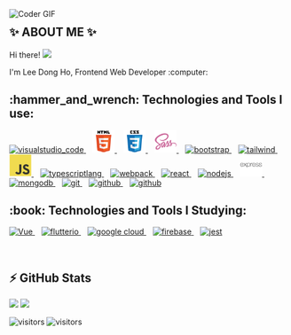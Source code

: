 <img src="https://user-images.githubusercontent.com/95972251/180693173-4c987bcd-43a0-4c5c-beac-a05d5e396b91.gif" alt="Coder GIF" width="475" align="left">

<div>
 <h2>✨ ABOUT ME ✨</h2>
 <p>Hi there! <img src="https://user-images.githubusercontent.com/42378118/110234147-e3259600-7f4e-11eb-95be-0c4047144dea.gif" width="30"></p>
 <p>I'm Lee Dong Ho, Frontend Web Developer :computer:</p>
</div>

<h2 align="left">:hammer_and_wrench: Technologies and Tools I use:</h2>
<p>
<a href="https://code.visualstudio.com/" target="_blank"> 
 <img src="https://upload.vectorlogo.zone/logos/visualstudio_code/images/a4381320-f83c-4a29-9db3-b241c1d096b1.svg" alt="visualstudio_code" width="40" height="40"/> </a>
 &nbsp;&nbsp;
 <a href="https://www.w3.org/html/" target="_blank"> 
  <img src="https://raw.githubusercontent.com/devicons/devicon/master/icons/html5/html5-original-wordmark.svg" alt="html5" width="40" height="40"/> 
 </a>
 &nbsp;&nbsp;
 <a href="https://www.w3schools.com/css/" target="_blank"> 
  <img src="https://raw.githubusercontent.com/devicons/devicon/master/icons/css3/css3-original-wordmark.svg" alt="css3" width="40" height="40"/> 
 </a>
 &nbsp;&nbsp;
 <a href="https://sass-lang.com" target="_blank"> 
  <img src="https://raw.githubusercontent.com/devicons/devicon/master/icons/sass/sass-original.svg" alt="sass" width="40" height="40"/> 
 </a>
 &nbsp;&nbsp;
 <a href="https://getbootstrap.com/" target="_blank"> 
  <img src="https://upload.vectorlogo.zone/logos/getbootstrap/images/987f8f6c-263a-47b1-a85d-853cfca215d9.svg" alt="bootstrap" width="40" height="40"/> 
 </a>
 &nbsp;&nbsp;
 <a href="https://tailwindcss.com/" target="_blank"> 
  <img src="https://www.vectorlogo.zone/logos/tailwindcss/tailwindcss-icon.svg" alt="tailwind" width="40" height="40"/> 
 </a>
 &nbsp;&nbsp;
 <a href="https://developer.mozilla.org/en-US/docs/Web/JavaScript" target="_blank"> 
  <img src="https://raw.githubusercontent.com/devicons/devicon/master/icons/javascript/javascript-original.svg" alt="javascript" width="40" height="40"/> 
 </a>
 &nbsp;&nbsp;
 <a href="https://www.typescriptlang.org/" target="_blank"> 
  <img src="https://www.vectorlogo.zone/logos/typescriptlang/typescriptlang-icon.svg" alt="typescriptlang" width="40" height="40"/> 
 </a>
 &nbsp;&nbsp;
 <a href="https://webpack.js.org/" target="_blank"> 
  <img src="https://www.vectorlogo.zone/logos/js_webpack/js_webpack-icon.svg" alt="webpack" width="40" height="40"/> 
 </a>
 &nbsp;&nbsp;
 <a href="https://reactjs.org/" target="_blank"> 
  <img src="https://www.vectorlogo.zone/logos/reactjs/reactjs-icon.svg" alt="react" width="40" height="40"/> 
 </a>
 &nbsp;&nbsp;
 <a href="https://nodejs.org" target="_blank"> 
  <img src="https://www.vectorlogo.zone/logos/nodejs/nodejs-icon.svg" alt="nodejs" width="40" height="40"/> 
 </a>
 &nbsp;&nbsp;
 <a href="https://expressjs.com" target="_blank"> 
  <img src="https://raw.githubusercontent.com/devicons/devicon/master/icons/express/express-original-wordmark.svg" alt="express" width="40" height="40"/> 
 </a>
 &nbsp;&nbsp;
 <a href="https://www.mongodb.com/" target="_blank"> 
  <img src="https://www.vectorlogo.zone/logos/mongodb/mongodb-icon.svg" alt="mongodb" width="40" height="40"/> 
 </a>
 &nbsp;&nbsp;
 <a href="https://git-scm.com/" target="_blank"> 
  <img src="https://www.vectorlogo.zone/logos/git-scm/git-scm-icon.svg" alt="git" width="40" height="40"/> 
 </a>
 &nbsp;&nbsp;
 <a href="https://github.com/" target="_blank">
  <img src="https://upload.vectorlogo.zone/logos/github/images/47bfd2d4-712f-4dee-9315-f99c611b7598.svg" alt="github" title="github" width="40" height="40" />
 </a>
 &nbsp;&nbsp;
 <a href="https://yarnpkg.com/" target="_blank">
  <img src="https://www.vectorlogo.zone/logos/yarnpkg/yarnpkg-icon.svg" alt="github" title="yarn" width="40" height="40" />
 </a>
</p>

<h2 align="left">:book: Technologies and Tools I Studying:</h2>
<p>
 <a href="https://kr.vuejs.org/v2/guide/index.html" target="_blank"> 
  <img src="https://www.vectorlogo.zone/logos/vuejs/vuejs-icon.svg" alt="Vue" width="40" height="40"/> 
 </a>
 &nbsp;&nbsp;
 <a href="https://flutter.dev/" target="_blank"> 
  <img src="https://www.vectorlogo.zone/logos/flutterio/flutterio-icon.svg" alt="flutterio" width="40" height="40"/> 
 </a>
 &nbsp;&nbsp;
  <a href="https://cloud.google.com/" target="_blank"> 
   <img src="https://www.vectorlogo.zone/logos/google_cloud/google_cloud-icon.svg" alt="google cloud" width="40" height="40"/> 
 </a>
 &nbsp;&nbsp;
  <a href="https://firebase.google.com/" target="_blank"> 
   <img src="https://www.vectorlogo.zone/logos/firebase/firebase-icon.svg" alt="firebase" width="40" height="40"/> 
 </a>
 &nbsp;&nbsp;
  <a href="https://jestjs.io/" target="_blank"> 
   <img src="https://www.vectorlogo.zone/logos/jestjsio/jestjsio-icon.svg" alt="jest" width="40" height="40"/> 
 </a>
</p><br>

<h2>⚡️ GitHub Stats</h2>
<p>
 <img src="https://github-readme-stats.vercel.app/api?username=light9639&show_icons=true">
 <img src="https://github-readme-stats.vercel.app/api/top-langs/?username=light9639&layout=compact">
</p>
<!-- <h2 align="left">⚡️HITS & VISITERS</h2> -->
<p>
  <img src="https://hits.seeyoufarm.com/api/count/incr/badge.svg?url=https%3A%2F%2Fgithub.com%2Flight9639&count_bg=%2379C83D&title_bg=%23555555&icon=&icon_color=%23E7E7E7&title=hits&edge_flat=false" alt="visitors">
  <img src="https://visitor-badge.glitch.me/badge?page_id=light9639.light9639" alt="visitors">
</p>
